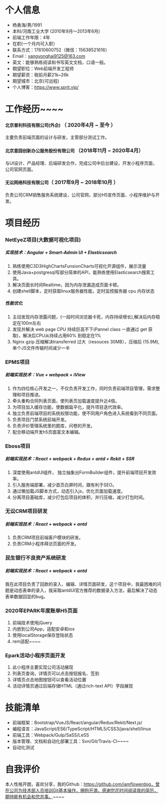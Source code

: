 # 个人信息

* 杨勇海/男/1991
* 本科/河南工业大学 (2010年9月～2013年6月)
* 前端工作年限：4年
* 在职(一个月内可入职）
* 联系方式：17610600752（微信：15638521616）
* Email：yangyonghai9125@163.com
* 英文：能够熟练阅读和书写英文文档，口语一般。
* 期望职位：Web前端开发工程师
* 期望薪资：税前月薪21k~26k
* 期望城市：北京(可远程)
* 个人博客：https://www.sprit.vip/

# 工作经历~~~~
#### 北京普利科技有限公司(外企) <span class="size" style="font-size:16px">（ 2020年4月 ~ 至今 ）</span>
主要负责前端页面的设计与研发，主管部分测试工作。

#### 北京意园创新办公服务股份有限公司 <span class="size" style="font-size:16px">（2018年11月 ~ 2020年4月）</span>

与UI设计、产品经理、后端研发合作，完成公司中后台建设，开发小程序页面，公司官网页面。

#### 无讼网络科技有限公司<span class="size" style="font-size:16px">（ 2017年9月 ~ 2018年10月 ）</span>

负责公司CRM销售服务系统建设，公司官网，部分H5宣传页面、小程序维护与开发。



# 项目经历
### NetEyeZ项目(大数据可视化项目)

##### 实现技术：Angular + Smart-Admin UI + Elasticsearch

1. 熟练使用C3D3HighChartsFunsionCharts可视化开源组件，展示流量
2. 使用Java+postgresql写部分简单的API，能熟练使用Elasticsearch搜索工具。
3. 解决页面长时间Realtime，因为内存泄漏造成页面卡顿。
4. 创建shell脚本，定时获取linux服务器性能，定时监控服务器 cpu 内存状态
 
##### 性能优化
1. 主动发现内存泄露问题，(一段时间浏览器卡死，内存持续增长),解决后内存稳定在100m左右
2. 发现并解决 web page CPU 持续巨高不下(Pannel class 一直通过 get 获取)，解决后CPU从持续占用60% 到稳定在1%
3. Nginx gzip 压缩解决transferred 过大（resouces 30MB），压缩后 (15.9M), 单个JS文件传输时间减少一半

### EPMS项目

##### 前端实现技术：Vue + webpack + iView

1. 作为四位核心开发之一，不仅负责开发工作，同时负责前端项目管理，需求整理和项目推进。
2. 牵头重构合同列表页面，使列表页加载速度提升近4倍。
3. 为项目加入缓存功能，使数据扁平化，提升项目迭代效率。
4. 独立负责前端项目的系统权限功能，使不同用户角色进入系统看到不同页面。
5. 负责项目门禁系统前端开发。
6. 负责评价管理系统里的题库，问卷的开发。
7. 配合移动端开发h5页面富文本编辑。

### Eboss项目

##### 前端实现技术：React + webpack + Redux + antd + Rekit + SSR

1. 深度使用antdUI组件， 独立抽象出FormBuilder组件，提升前端项目开发效率。
2. 引入服务端部署，减少首页白屏时间，跟有利于SEO。
3. 通过懒加载JS脚本方式，动态引入js，优化页面加载速度。
4. 分离项目基础库，减少打包后项目的体积，并行压缩，减少打包时间。

### 无讼CRM项目研发

##### 前端实现技术：React + webpack + antd

1. 负责CRM项目前端客户模块的研发。
2. 负责CRM小程序拜访页面的开发。

### 民生银行不良资产系统研发

##### 前端实现技术：React + webpack + antd

我在此项目负责了回款的录入、编辑、详情页面研发，这个项目中，我最困难的问题是动态表单的录入，我采取antdUI官方推荐的数据录入方法，最后解决了动态表单数据回显的bug。

###  2020年EPARK年度账单H5页面
1. 前端技术使用jQuery
2. 内嵌到公司App，适配安卓和ios
3. 使用localStorage保存登陆状态
4. rem适配~~~~

###  Epark活动小程序页面开发
1. 此小程序主要实现公司活动展现
2. 列表页查询，详情页可以点击按钮报名、签到
3. 详情页点击地图按钮可以查看活动位置
4. 活动详情页通过后端存储HTML（通过rich-text API）字段展现

# 技能清单

* 前端框架：Bootstrap/VueJS/React/angular/Redux/Rekit/Next.js/
* 编程语言：JavaScript/ES6/TypeScript/HTML5/CSS3/java/shell/linux
* 前端工具：Webpack/Gulp/SaSS/LeSS
* 版本管理、文档和自动化部署工具：Svn/Git/Travis-CI~~~~
* 自动化测试

# 自我评价

本人性格开朗，喜欢分享，我的Github：https://github.com/iamflowerdog，曾在公司为技术部人员培训Git基本操作，拥抱开源，感谢您花时间阅读我的简历，期待能有机会和您共事。~~~~